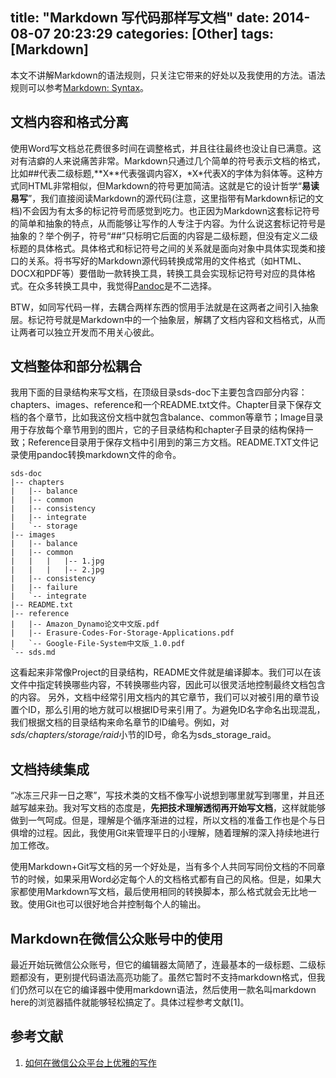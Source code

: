 title: "Markdown 写代码那样写文档"
date: 2014-08-07 20:23:29 
categories: [Other]
tags: [Markdown]
---

本文不讲解Markdown的语法规则，只关注它带来的好处以及我使用的方法。语法规则可以参考[Markdown: Syntax](http://markdown.tw/)。

<!--more-->

## 文档内容和格式分离  

使用Word写文档总花费很多时间在调整格式，并且往往最终也没让自已满意。这对有洁癖的人来说痛苦非常。Markdown只通过几个简单的符号表示文档的格式，比如##代表二级标题,\*\*X\*\*代表强调内容X，\*X\*代表X的字体为斜体等。这种方式同HTML非常相似，但Markdown的符号更加简洁。这就是它的设计哲学“**易读易写**”，我们直接阅读Markdown的源代码(注意，这里指带有Markdown标记的文档)不会因为有太多的标记符号而感觉到吃力。也正因为Markdown这套标记符号的简单和抽象的特点，从而能够让写作的人专注于内容。为什么说这套标记符号是抽象的？举个例子，符号“##”只标明它后面的内容是二级标题，但没有定义二级标题的具体格式。具体格式和标记符号之间的关系就是面向对象中具体实现类和接口的关系。将书写好的Markdown源代码转换成常用的文件格式（如HTML、DOCX和PDF等）要借助一款转换工具，转换工具会实现标记符号对应的具体格式。在众多转换工具中，我觉得[Pandoc](http://johnmacfarlane.net/pandoc/)是不二选择。

BTW，如同写代码一样，去耦合两样东西的惯用手法就是在这两者之间引入抽象层。标记符号就是Markdown中的一个抽象层，解耦了文档内容和文档格式，从而让两者可以独立开发而不用关心彼此。

## 文档整体和部分松耦合 

我用下面的目录结构来写文档，在顶级目录sds-doc下主要包含四部分内容：chapters、images、reference和一个README.txt文件。Chapter目录下保存文档的各个章节，比如我这份文档中就包含balance、common等章节；Image目录用于存放每个章节用到的图片，它的子目录结构和chapter子目录的结构保持一致；Reference目录用于保存文档中引用到的第三方文档。README.TXT文件记录使用pandoc转换markdown文件的命令。

```
sds-doc
|-- chapters
|   |-- balance
|   |-- common
|   |-- consistency
|   |-- integrate
|   `-- storage
|-- images
|   |-- balance
|   |-- common
|   |   |   |-- 1.jpg
|   |   |   |-- 2.jpg
|   |-- consistency
|   |-- failure
|   `-- integrate
|-- README.txt
|-- reference
|   |-- Amazon_Dynamo论文中文版.pdf
|   |-- Erasure-Codes-For-Storage-Applications.pdf
|   `-- Google-File-System中文版_1.0.pdf
`-- sds.md
```
这看起来非常像Project的目录结构，README文件就是编译脚本。我们可以在该文件中指定转换哪些内容，不转换哪些内容，因此可以很灵活地控制最终文档包含的内容。
另外，文档中经常引用文档内的其它章节，我们可以对被引用的章节设置个ID，那么引用的地方就可以根据ID号来引用了。为避免ID名字命名出现混乱，我们根据文档的目录结构来命名章节的ID编号。例如，对*sds/chapters/storage/raid*小节的ID号，命名为sds_storage_raid。


## 文档持续集成

“冰冻三尺非一日之寒”，写技术类的文档不像写小说想到哪里就写到哪里，并且还越写越来劲。我对写文档的态度是，**先把技术理解透彻再开始写文档**，这样就能够做到一气呵成。但是，理解是个循序渐进的过程，所以文档的准备工作也是个与日俱增的过程。因此，我使用Git来管理平日的小理解，随着理解的深入持续地进行加工修改。

使用Markdown+Git写文档的另一个好处是，当有多个人共同写同份文档的不同章节的时候，如果采用Word必定每个人的文档格式都有自己的风格。但是，如果大家都使用Markdown写文档，最后使用相同的转换脚本，那么格式就会无比地一致。使用Git也可以很好地合并控制每个人的输出。

## Markdown在微信公众账号中的使用

最近开始玩微信公众账号，但它的编辑器太简陋了，连最基本的一级标题、二级标题都没有，更别提代码语法高亮功能了。虽然它暂时不支持markdown格式，但我们仍然可以在它的编译器中使用markdown语法，然后使用一款名叫markdown here的浏览器插件就能够轻松搞定了。具体过程参考文献[1]。

## 参考文献

1. [如何在微信公众平台上优雅的写作](http://www.banpie.info/how-to-write-beautifully-on-wechat-platform/)


